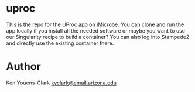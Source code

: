 # uproc

This is the repo for the UProc app on iMicrobe. You can clone and run the app locally if you install all the needed software or maybe you want to use our Singularity recipe to build a container? You can also log into Stampede2 and directly use the existing container there.

# Author

Ken Youens-Clark <kyclark@email.arizona.edu>
